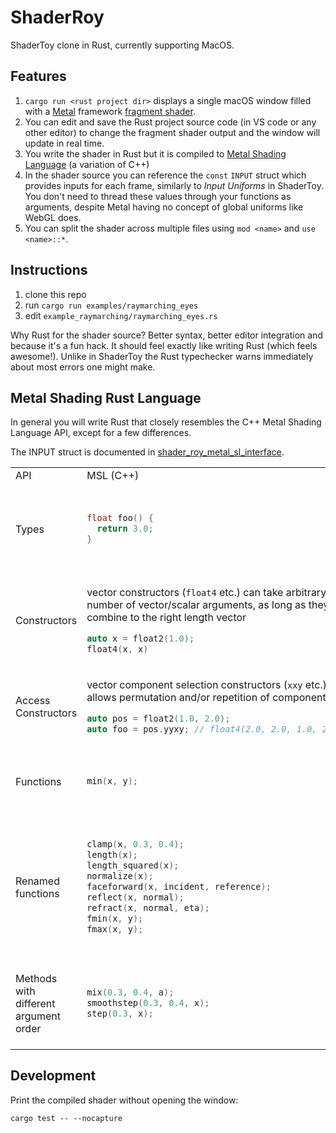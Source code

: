 # ShaderRoy

ShaderToy clone in Rust, currently supporting MacOS.

## Features

1. `cargo run <rust project dir>` displays a single macOS window filled with a [Metal](https://developer.apple.com/metal/) framework [fragment shader](https://developer.apple.com/documentation/metal/using_a_render_pipeline_to_render_primitives#3682806).
2. You can edit and save the Rust project source code (in VS code or any other editor) to change the fragment shader output and the window will update in real time.
3. You write the shader in Rust but it is compiled to [Metal Shading Language](https://developer.apple.com/metal/Metal-Shading-Language-Specification.pdf) (a variation of C++)
4. In the shader source you can reference the `const` `INPUT` struct which provides inputs for each frame, similarly to _Input Uniforms_ in ShaderToy. You don't need to thread these values through your functions as arguments, despite Metal having no concept of global uniforms like WebGL does.
5. You can split the shader across multiple files using `mod <name>` and `use <name>::*`.

## Instructions

1. clone this repo
2. run `cargo run examples/raymarching_eyes`
3. edit `example_raymarching/raymarching_eyes.rs`

Why Rust for the shader source? Better syntax, better editor integration and because it's a fun hack. It should feel exactly like writing Rust (which feels awesome!). Unlike in ShaderToy the Rust typechecker warns immediately about most errors one might make.

## Metal Shading Rust Language

In general you will write Rust that closely resembles the C++ Metal Shading Language API, except for a few differences.

The INPUT struct is documented in [shader_roy_metal_sl_interface](shader_roy_metal_sl_interface/src/shader_roy_metal_sl_interface.rs).

<table>
<tr>
<td> API </td> <td> MSL (C++) </td> <td> Rust </td>
</tr>

<tr>
<td> Types </td>
<td>

```cpp
float foo() {
  return 3.0;
}
```

</td>
<td>

All the standard types from MSL are capitalized to follow Rust conventions.

```rust
fn foo() -> Float {
  3.0
}
```

</td>
</tr>

<tr>
<td> Constructors </td>
<td>

vector constructors (`float4` etc.) can take arbitrary number of vector/scalar arguments, as long as they combine to the right length vector

```cpp
auto x = float2(1.0);
float4(x, x)
```

</td>
<td>

In Rust you need to call these as methods:

```rust
let x = 1.0.float2();
(x, x).float4()
```

</td>
</tr>

<tr>
<td> Access Constructors </td>
<td>

vector component selection constructors (`xxy` etc.) allows permutation and/or repetition of components:

```cpp
auto pos = float2(1.0, 2.0);
auto foo = pos.yyxy; // float4(2.0, 2.0, 1.0, 2.0)
```

</td>
<td>

In Rust you need to call these as methods:

```rust
let pos = float2(1.0, 2.0);
let foo = pos.yyxy(); // float4(2.0, 2.0, 1.0, 2.0)
```

</td>
</tr>

<tr>
<td> Functions </td>
<td>

```cpp
min(x, y);
```

</td>
<td>

Math, geometric, common functions need to be called as methods

```rust
x.min(y)
```

</td>
</tr>

<tr>
<td> Renamed functions </td>
<td>

```cpp
clamp(x, 0.3, 0.4);
length(x);
length_squared(x);
normalize(x);
faceforward(x, incident, reference);
reflect(x, normal);
refract(x, normal, eta);
fmin(x, y);
fmax(x, y);
```

</td>
<td>

Names follow [vek](https://docs.rs/vek/0.13.1/vek/vec/repr_c/vec3/struct.Vec3.html)

```rust
x.clamped(0.3, 0.4);
x.magnitude();
x.magnitude_squared();
x.normalized();
x.face_forward(incident, reference);
x.reflected(normal);
x.refracted(normal, eta);
x.min(y);
x.max(y);
```

</td>
</tr>

<tr>
<td> Methods with different argument order </td>
<td>

```cpp
mix(0.3, 0.4, a);
smoothstep(0.3, 0.4, x);
step(0.3, x);
```

</td>
<td>

When one argument is special from the others it is used as the receiver of the method call.

```rust
a.mix(0.3, 0.4);
x.smoothstep(0.3, 0.4);
x.step(0.3);
```

</td>
</tr>

</table>

## Development

Print the compiled shader without opening the window:

```
cargo test -- --nocapture
```
